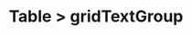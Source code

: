 ---
title: Table > gridTextGroup
redirect_to: "/releases/v5.0.1/developers/obo_nodes/grid_text_group"
---